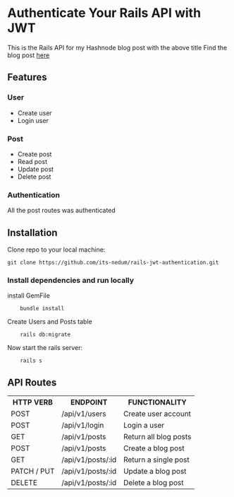 # Authenticate Your Rails API with JWT

This is the Rails API for my Hashnode blog post with the above title
Find the blog post [here](https) 

## Features

### User
- Create user
- Login user

### Post
- Create post
- Read post
- Update post
- Delete post

### Authentication
All the post routes was authenticated

## Installation

Clone repo to your local machine:

```git
git clone https://github.com/its-nedum/rails-jwt-authentication.git
```

### Install dependencies and run locally

install GemFile
```
    bundle install
```

Create Users and Posts table
```
    rails db:migrate
```

Now start the rails server:

```
    rails s
```

## API Routes
<table>
	<tr>
		<th>HTTP VERB</th>
		<th>ENDPOINT</th>
		<th>FUNCTIONALITY</th>
	</tr>
    <tr>
        <td>POST</td>
        <td>/api/v1/users</td>
        <td>Create user account</td>
    </tr>
    <tr>
        <td>POST</td>
        <td>/api/v1/login</td>
        <td>Login a user</td>
    </tr>
    <tr>
        <td>GET</td>
        <td>/api/v1/posts</td>
        <td>Return all blog posts</td>
    </tr>
    <tr>
        <td>POST</td>
        <td>/api/v1/posts</td>
        <td>Create a blog post</td>
    </tr>
    <tr>
        <td>GET</td>
        <td>/api/v1/posts/:id</td>
        <td>Return a single post</td>
    </tr>
    <tr>
        <td>PATCH / PUT</td>
        <td>/api/v1/posts/:id</td>
        <td>Update a blog post</td>
    </tr>
    <tr>
        <td>DELETE</td>
        <td>/api/v1/posts/:id</td>
        <td>Delete a blog post</td>
    </tr>
</table>